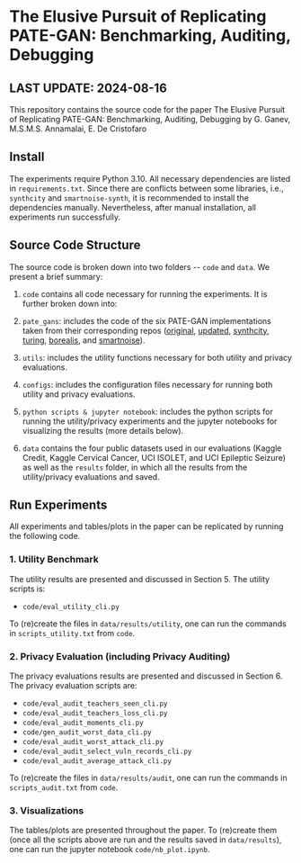 # The Elusive Pursuit of Replicating PATE-GAN: Benchmarking, Auditing, Debugging

##  LAST UPDATE: 2024-08-16

This repository contains the source code for the paper The Elusive Pursuit of Replicating PATE-GAN: Benchmarking, Auditing, Debugging by G. Ganev, M.S.M.S. Annamalai, E. De Cristofaro


## Install

The experiments require Python 3.10.
All necessary dependencies are listed in `requirements.txt`.
Since there are conflicts between some libraries, i.e., `synthcity` and `smartnoise-synth`, it is recommended to install the dependencies manually.
Nevertheless, after manual installation, all experiments run successfully.


## Source Code Structure

The source code is broken down into two folders -- `code` and `data`.
We present a brief summary:

1. `code` contains all code necessary for running the experiments.
It is further broken down into:

  1. `pate_gans`: includes the code of the six PATE-GAN implementations taken from their corresponding repos ([original](https://bitbucket.org/mvdschaar/mlforhealthlabpub/src/master/alg/pategan/PATE_GAN.py), [updated](https://github.com/vanderschaarlab/mlforhealthlabpub/blob/main/alg/pategan/pate_gan.py), [synthcity](https://github.com/vanderschaarlab/synthcity/blob/main/src/synthcity/plugins/privacy/plugin_pategan.py), [turing](https://github.com/alan-turing-institute/reprosyn/blob/main/src/reprosyn/methods/gans/pate_gan.py), [borealis](https://github.com/BorealisAI/private-data-generation/blob/master/models/pate_gan.py), and [smartnoise](https://github.com/opendp/smartnoise-sdk/blob/main/synth/snsynth/pytorch/nn/pategan.py)).
  2. `utils`: includes the utility functions necessary for both utility and privacy evaluations.
  3. `configs`: includes the configuration files necessary for running both utility and privacy evaluations.
  3. `python scripts & jupyter notebook`: includes the python scripts for running the utility/privacy experiments and the jupyter notebooks for visualizing the results (more details below).

2. `data` contains the four public datasets used in our evaluations (Kaggle Credit, Kaggle Cervical Cancer, UCI ISOLET, and UCI Epileptic Seizure) as well as the `results` folder, in which all the results from the utility/privacy evaluations and saved.


## Run Experiments
All experiments and tables/plots in the paper can be replicated by running the following code.

### 1. Utility Benchmark
The utility results are presented and discussed in Section 5.
The utility scripts is:

* `code/eval_utility_cli.py`

To (re)create the files in `data/results/utility`, one can run the commands in `scripts_utility.txt` from `code`.

### 2. Privacy Evaluation (including Privacy Auditing)
The privacy evaluations results are presented and discussed in Section 6.
The privacy evaluation scripts are:

* `code/eval_audit_teachers_seen_cli.py`
* `code/eval_audit_teachers_loss_cli.py`
* `code/eval_audit_moments_cli.py`
* `code/gen_audit_worst_data_cli.py`
* `code/eval_audit_worst_attack_cli.py`
* `code/eval_audit_select_vuln_records_cli.py`
* `code/eval_audit_average_attack_cli.py`

To (re)create the files in `data/results/audit`, one can run the commands in `scripts_audit.txt` from `code`.

### 3. Visualizations
The tables/plots are presented throughout the paper.
To (re)create them (once all the scripts above are run and the results saved in `data/results`), one can run the jupyter notebook `code/nb_plot.ipynb`.
